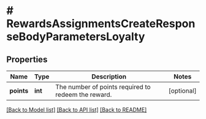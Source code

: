 # # RewardsAssignmentsCreateResponseBodyParametersLoyalty

## Properties

Name | Type | Description | Notes
------------ | ------------- | ------------- | -------------
**points** | **int** | The number of points required to redeem the reward. | [optional]

[[Back to Model list]](../../README.md#models) [[Back to API list]](../../README.md#endpoints) [[Back to README]](../../README.md)
